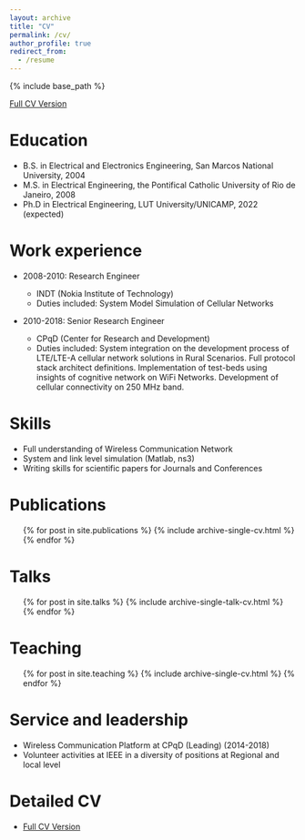 ```yaml
---
layout: archive
title: "CV"
permalink: /cv/
author_profile: true
redirect_from:
  - /resume
---
```


{% include base_path %}

[Full CV Version](http://aikonbrasil.github.io/web/files/cv.pdf)


Education
======
* B.S. in Electrical and Electronics Engineering, San Marcos National University, 2004
* M.S. in Electrical Engineering, the Pontifical Catholic University of Rio de Janeiro, 2008
* Ph.D in Electrical Engineering, LUT University/UNICAMP, 2022 (expected)

Work experience
======
* 2008-2010: Research Engineer
  * INDT (Nokia Institute of Technology)
  * Duties included: System Model Simulation of Cellular Networks

* 2010-2018: Senior Research Engineer
  * CPqD (Center for Research and Development)
  * Duties included: System integration on the development process of LTE/LTE-A cellular network solutions in Rural Scenarios. Full protocol stack architect definitions. Implementation of test-beds using insights of cognitive network on WiFi Networks. Development of cellular connectivity on 250 MHz band.
  
Skills
======
* Full understanding of Wireless Communication Network
* System and link level simulation (Matlab, ns3)
* Writing skills for scientific papers for Journals and Conferences

Publications
======
  <ul>{% for post in site.publications %}
    {% include archive-single-cv.html %}
  {% endfor %}</ul>
  
Talks
======
  <ul>{% for post in site.talks %}
    {% include archive-single-talk-cv.html %}
  {% endfor %}</ul>
  
Teaching
======
  <ul>{% for post in site.teaching %}
    {% include archive-single-cv.html %}
  {% endfor %}</ul>
  
Service and leadership
======
* Wireless Communication Platform at CPqD (Leading)  (2014-2018)
* Volunteer activities at IEEE in a diversity of positions at Regional and local level

Detailed CV
======
* [Full CV Version](http://aikonbrasil.github.io/web/files/cv.pdf)
